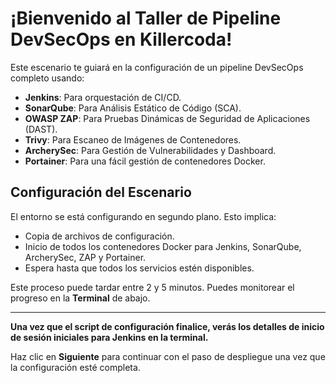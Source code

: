 # ¡Bienvenido al Taller de Pipeline DevSecOps en Killercoda!

Este escenario te guiará en la configuración de un pipeline DevSecOps completo usando:
* **Jenkins**: Para orquestación de CI/CD.
* **SonarQube**: Para Análisis Estático de Código (SCA).
* **OWASP ZAP**: Para Pruebas Dinámicas de Seguridad de Aplicaciones (DAST).
* **Trivy**: Para Escaneo de Imágenes de Contenedores.
* **ArcherySec**: Para Gestión de Vulnerabilidades y Dashboard.
* **Portainer**: Para una fácil gestión de contenedores Docker.

## Configuración del Escenario

El entorno se está configurando en segundo plano. Esto implica:
* Copia de archivos de configuración.
* Inicio de todos los contenedores Docker para Jenkins, SonarQube, ArcherySec, ZAP y Portainer.
* Espera hasta que todos los servicios estén disponibles.

Este proceso puede tardar entre 2 y 5 minutos. Puedes monitorear el progreso en la **Terminal** de abajo.

---

**Una vez que el script de configuración finalice, verás los detalles de inicio de sesión iniciales para Jenkins en la terminal.**

Haz clic en **Siguiente** para continuar con el paso de despliegue una vez que la configuración esté completa.